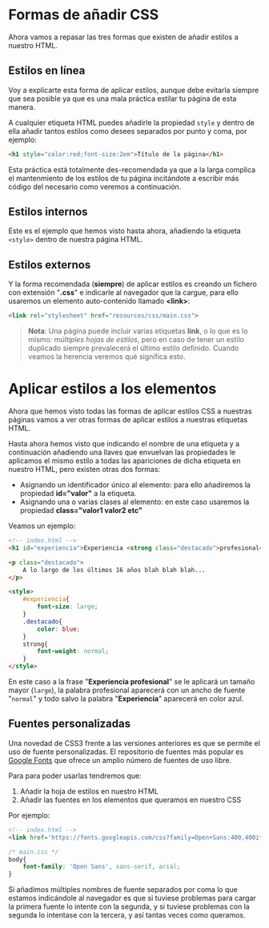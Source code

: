 # Formas de añadir CSS
Ahora vamos a repasar las tres formas que existen de añadir estilos a nuestro HTML.
## Estilos en línea
Voy a explicarte esta forma de aplicar estilos, aunque debe evitarla siempre que sea posible ya que es una mala práctica estilar tu página de esta manera.

A cualquier etiqueta HTML puedes añadirle la propiedad `style` y dentro de ella añadir tantos estilos como desees separados por punto y coma, por ejemplo:

```html
<h1 style="color:red;font-size:2em">Título de la página</h1>
```

Esta práctica está totalmente des-recomendada ya que a la larga complica el mantenmiento de los estilos de tu página incitándote a escribir más código del necesario como veremos a continuación.

## Estilos internos
Este es el ejemplo que hemos visto hasta ahora, añadiendo la etiqueta `<style>` dentro de nuestra página HTML.

## Estilos externos

Y la forma recomendada (**siempre**) de aplicar estilos es creando un fichero con extensión "**.css**" e indicarle al navegador que la cargue, para ello usaremos un elemento auto-contenido llamado **&lt;link&gt;**:

```html
<link rel="stylesheet" href="resources/css/main.css">
```

> **Nota**: Una página puede incluir varias etiquetas **link**, o lo que es lo mismo: *múltiples hojas de estilos*, pero en caso de tener un estilo duplicado siempre prevalecerá el último estilo definido. Cuando veamos la herencia veremos qué significa esto.

# Aplicar estilos a los elementos

Ahora que hemos visto todas las formas de aplicar estilos CSS a nuestras páginas vamos a ver otras formas de aplicar estilos a nuestras etiquetas HTML.

Hasta ahora hemos visto que indicando el nombre de una etiqueta y a continuación añadiendo una llaves que envuelvan las propiedades le aplicamos el mismo estilo a todas las apariciones de dicha etiqueta en nuestro HTML, pero existen otras dos formas:

* Asignando un identificador único al elemento: para ello añadiremos la propiedad **id="valor"** a la etiqueta.
* Asignando una o varias clases al elemento: en este caso usaremos la propiedad **class="valor1 valor2 etc"**

Veamos un ejemplo:

```html
<!-- index.html -->
<h1 id="experiencia">Experiencia <strong class="destacado">profesional<strong></h1>

<p class="destacado">
    A lo largo de los últimos 16 años blah blah blah...
</p>

<style>
	#experiencia{
	    font-size: large;
	}
	.destacado{
	    color: blue;
	}
	strong{
	    font-weight: normal;
	}
</style>
```

En este caso a la frase "**Experiencia profesional**" se le aplicará un tamaño mayor (`large`), la palabra profesional aparecerá con un ancho de fuente "`normal`" y todo salvo la palabra "**Experiencia**" aparecerá en color azul.

## Fuentes personalizadas

Una novedad de CSS3 frente a las versiones anteriores es que se permite el uso de fuente personalizadas. El repositorio de fuentes más popular es [Google Fonts](https://www.google.com/fonts) que ofrece un amplio número de fuentes de uso libre.

Para para poder usarlas tendremos que:

1. Añadir la hoja de estilos en nuestro HTML 
2. Añadir las fuentes en los elementos que queramos en nuestro CSS

Por ejemplo:
```html
<!-- index.html -->
<link href='https://fonts.googleapis.com/css?family=Open+Sans:400,400italic,600italic,700' rel='stylesheet' type='text/css'>
```

```css
/* main.css */
body{
    font-family: 'Open Sans', sans-serif, arial;
}
```

Si añadimos múltiples nombres de fuente separados por coma lo que estamos indicándole al navegador es que si tuviese problemas para cargar la primera fuente lo intente con la segunda, y si tuviese problemas con la segunda lo intentase con la tercera, y así tantas veces como queramos.